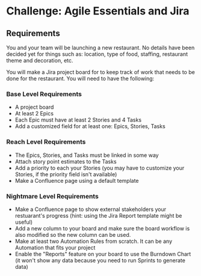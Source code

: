 # Challenge: Agile Essentials and Jira

## Requirements
You and your team will be launching a new restaurant. No details have been decided yet for things such as: location, type of food, staffing, restaurant theme and decoration, etc.

You will make a Jira project board for to keep track of work that needs to be done for the restaurant. You will need to have the following:

### Base Level Requirements
* A project board
* At least 2 Epics
* Each Epic must have at least 2 Stories and 4 Tasks
* Add a customized field for at least one: Epics, Stories, Tasks

### Reach Level Requirements
* The Epics, Stories, and Tasks must be linked in some way
* Attach story point estimates to the Tasks
* Add a priority to each your Stories (you may have to customize your Stories, if the priority field isn't available)
* Make a Confluence page using a default template

### Nightmare Level Requirements
* Make a Confluence page to show external stakeholders your restuarant's progress (hint: using the Jira Report template might be useful)
* Add a new column to your board and make sure the board workflow is also modified so the new column can be used.
* Make at least two Automation Rules from scratch. It can be any Automation that fits your project
* Enable the "Reports" feature on your board to use the Burndown Chart (it won't show any data because you need to run Sprints to generate data)